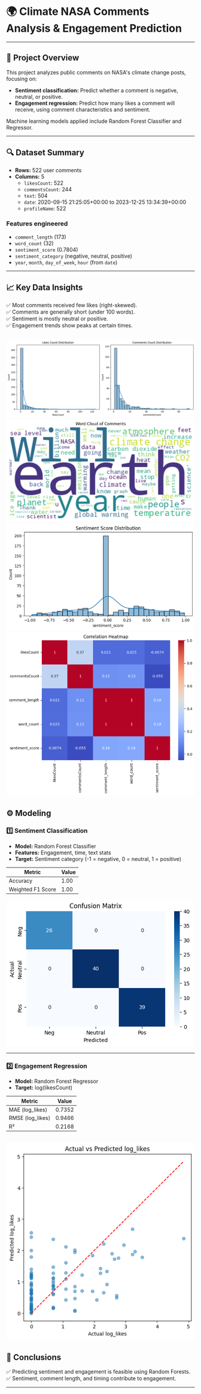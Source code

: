 # 🌍 Climate NASA Comments Analysis & Engagement Prediction

---

## 📌 Project Overview  
This project analyzes public comments on NASA's climate change posts, focusing on:  
- **Sentiment classification:** Predict whether a comment is negative, neutral, or positive.  
- **Engagement regression:** Predict how many likes a comment will receive, using comment characteristics and sentiment.  

Machine learning models applied include Random Forest Classifier and Regressor.

---

## 🔍 Dataset Summary  
- **Rows:** 522 user comments  
- **Columns:**  5
  - `likesCount`: 522 
  - `commentsCount`: 244
  - `text`: 504
  - `date`: 2020-09-15 21:25:05+00:00 to 2023-12-25 13:34:39+00:00
  - `profileName`: 522  

### Features engineered  
- `comment_length` (173)  
- `word_count` (32)  
- `sentiment_score` (0.7804)  
- `sentiment_category` (negative, neutral, positive)  
- `year`, `month`, `day_of_week`, `hour` (from `date`)  

---

## 📈 Key Data Insights  
✅ Most comments received few likes (right-skewed).  
✅ Comments are generally short (under 100 words).  
✅ Sentiment is mostly neutral or positive.  
✅ Engagement trends show peaks at certain times.

![likes count and comment count](image-2.png)
![word cloud of comments](image-3.png)
![sentiment score distribution](image-4.png)
![correlation heatmap](image-5.png)
---

## ⚙ Modeling  

### 1️⃣ Sentiment Classification  
- **Model:** Random Forest Classifier  
- **Features:** Engagement, time, text stats  
- **Target:** Sentiment category (-1 = negative, 0 = neutral, 1 = positive)

| Metric | Value |
|---------|-------|
| Accuracy | 1.00 |
| Weighted F1 Score | 1.00 |
![confusion matrix](image-1.png)

---

### 2️⃣ Engagement Regression  
- **Model:** Random Forest Regressor  
- **Target:** log(likesCount)

| Metric | Value |
|---------|-------|
| MAE (log_likes) | 0.7352 |
| RMSE (log_likes) | 0.9466
| R² | 0.2168 |


![actual vs. predicted scatter plot](image.png)
---

## 🚀 Conclusions  
✅ Predicting sentiment and engagement is feasible using Random Forests.  
✅ Sentiment, comment length, and timing contribute to engagement.  

---

